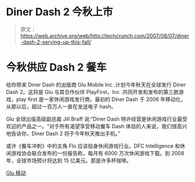 # Diner Dash 2 今秋上市

> 原文：<https://web.archive.org/web/http://techcrunch.com/2007/08/07/diner-dash-2-serving-up-this-fall/>

# 今秋供应 Dash 2 餐车

给你带来 Diner Dash 的出版商 Glu Mobile Inc .计划今年秋天在全球发行 Diner Dash 2。这将是 Glu 与其合作伙伴 PlayFirst，Inc .共同开发和发布的第三款游戏，play first 是一家休闲游戏发行商。最初的 Diner Dash 于 2006 年移动化，从那以后，超过一百万人一直在发送电子 hash。

Glu 全球出版高级副总裁 Jill Braff 说:“Diner Dash 特许经营是休闲游戏行业最受欢迎的产品之一。“对于所有渴望享受移动餐车 Dash 体验的人来说，我们很高兴地告诉你，Diner Dash 2 将于今年秋天推出手机。”

或许《餐车冲刺》中的主角 Flo 应该投身休闲游戏行业。DFC Intelligence 和休闲游戏协会联合发布的一份报告称，每月有 6000 万次休闲游戏下载。到 2008 年，全球市场预计将达到 15 亿美元。那是许多杯咖啡。

[Glu 移动](https://web.archive.org/web/20220819043119/http://www.glu.com/)